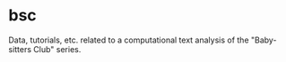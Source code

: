 # bsc
Data, tutorials, etc. related to a computational text analysis of the "Baby-sitters Club" series.
